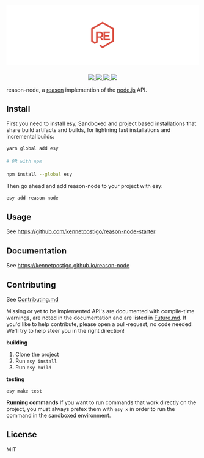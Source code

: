 ![reason-node](website/static/img/readme.png)

<p style="margin-top: 20px;" align="center">
  <a href="http://npm.im/reason-node">
    <img src="https://img.shields.io/npm/v/reason-node.svg?style=flat-square"/>
  </a>
  <a href="http://npm-stat.com/charts.html?package=reason-node">
    <img src="https://img.shields.io/npm/dm/reason-node.svg?style=flat-square"/>
  </a>
  <a href="http://opensource.org/licenses/MIT">
    <img src="https://img.shields.io/npm/l/reason-node.svg?style=flat-square" />
  </a>
  <a href="https://travis-ci.org/kennetpostigo/reason-node">
    <img src="https://travis-ci.org/kennetpostigo/reason-node.svg?branch=master"/>
  </a>
</p>

reason-node, a [reason](https://github.com/facebook/reason) implemention of the [node.js](https://github.com/nodejs/node) API.

## Install

First you need to install [esy](https://github.com/esy/), Sandboxed and project based installations that share build artifacts and builds, for lightning fast installations and incremental builds:

```bash
yarn global add esy

# OR with npm

npm install --global esy
```

Then go ahead and add reason-node to your project with esy:

```bash
esy add reason-node
```

## Usage

See https://github.com/kennetpostigo/reason-node-starter

## Documentation

See https://kennetpostigo.github.io/reason-node

## Contributing

See [Contributing.md](https://github.com/kennetpostigo/reason-node/blob/master/CONTRIBUTING.md)

Missing or yet to be implemented API's are documented with compile-time warnings, are noted in the documentation and are listed in [Future.md](https://github.com/kennetpostigo/reason-node/blob/master/Future.md). If you'd like to help contribute, please open a pull-request, no code needed! We'll try to help steer you in the right direction!

**building**

1. Clone the project
2. Run `esy install`
3. Run `esy build`

**testing**

```
esy make test
```

**Running commands**
If you want to run commands that work directly on the project, you must always prefex them with
`esy x` in order to run the command in the sandboxed environment.

## License

MIT
